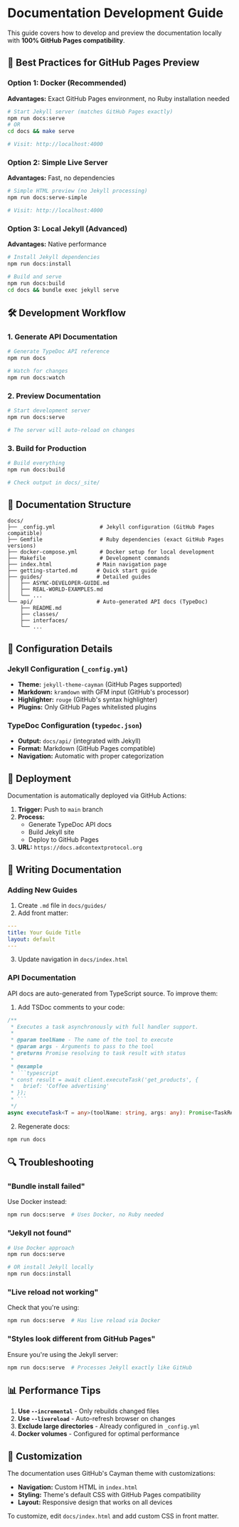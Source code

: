 # Documentation Development Guide

This guide covers how to develop and preview the documentation locally with **100% GitHub Pages compatibility**.

## 🎯 Best Practices for GitHub Pages Preview

### Option 1: Docker (Recommended)
**Advantages:** Exact GitHub Pages environment, no Ruby installation needed

```bash
# Start Jekyll server (matches GitHub Pages exactly)
npm run docs:serve
# OR
cd docs && make serve

# Visit: http://localhost:4000
```

### Option 2: Simple Live Server
**Advantages:** Fast, no dependencies

```bash
# Simple HTML preview (no Jekyll processing)
npm run docs:serve-simple

# Visit: http://localhost:4000
```

### Option 3: Local Jekyll (Advanced)
**Advantages:** Native performance

```bash
# Install Jekyll dependencies
npm run docs:install

# Build and serve
npm run docs:build
cd docs && bundle exec jekyll serve
```

## 🛠️ Development Workflow

### 1. Generate API Documentation
```bash
# Generate TypeDoc API reference
npm run docs

# Watch for changes
npm run docs:watch
```

### 2. Preview Documentation
```bash
# Start development server
npm run docs:serve

# The server will auto-reload on changes
```

### 3. Build for Production
```bash
# Build everything
npm run docs:build

# Check output in docs/_site/
```

## 📁 Documentation Structure

```
docs/
├── _config.yml              # Jekyll configuration (GitHub Pages compatible)
├── Gemfile                  # Ruby dependencies (exact GitHub Pages versions)
├── docker-compose.yml       # Docker setup for local development
├── Makefile                 # Development commands
├── index.html              # Main navigation page
├── getting-started.md      # Quick start guide
├── guides/                 # Detailed guides
│   ├── ASYNC-DEVELOPER-GUIDE.md
│   ├── REAL-WORLD-EXAMPLES.md
│   └── ...
└── api/                    # Auto-generated API docs (TypeDoc)
    ├── README.md
    ├── classes/
    ├── interfaces/
    └── ...
```

## 🔧 Configuration Details

### Jekyll Configuration (`_config.yml`)
- **Theme:** `jekyll-theme-cayman` (GitHub Pages supported)
- **Markdown:** `kramdown` with GFM input (GitHub's processor)
- **Highlighter:** `rouge` (GitHub's syntax highlighter)
- **Plugins:** Only GitHub Pages whitelisted plugins

### TypeDoc Configuration (`typedoc.json`)
- **Output:** `docs/api/` (integrated with Jekyll)
- **Format:** Markdown (GitHub Pages compatible)
- **Navigation:** Automatic with proper categorization

## 🚀 Deployment

Documentation is automatically deployed via GitHub Actions:

1. **Trigger:** Push to `main` branch
2. **Process:** 
   - Generate TypeDoc API docs
   - Build Jekyll site
   - Deploy to GitHub Pages
3. **URL:** `https://docs.adcontextprotocol.org`

## 📝 Writing Documentation

### Adding New Guides
1. Create `.md` file in `docs/guides/`
2. Add front matter:
```yaml
---
title: Your Guide Title
layout: default
---
```
3. Update navigation in `docs/index.html`

### API Documentation
API docs are auto-generated from TypeScript source. To improve them:

1. Add TSDoc comments to your code:
```typescript
/**
 * Executes a task asynchronously with full handler support.
 * 
 * @param toolName - The name of the tool to execute
 * @param args - Arguments to pass to the tool
 * @returns Promise resolving to task result with status
 * 
 * @example
 * ```typescript
 * const result = await client.executeTask('get_products', {
 *   brief: 'Coffee advertising'
 * });
 * ```
 */
async executeTask<T = any>(toolName: string, args: any): Promise<TaskResult<T>>
```

2. Regenerate docs:
```bash
npm run docs
```

## 🔍 Troubleshooting

### "Bundle install failed"
Use Docker instead:
```bash
npm run docs:serve  # Uses Docker, no Ruby needed
```

### "Jekyll not found"
```bash
# Use Docker approach
npm run docs:serve

# OR install Jekyll locally
npm run docs:install
```

### "Live reload not working"
Check that you're using:
```bash
npm run docs:serve  # Has live reload via Docker
```

### "Styles look different from GitHub Pages"
Ensure you're using the Jekyll server:
```bash
npm run docs:serve  # Processes Jekyll exactly like GitHub
```

## 📊 Performance Tips

1. **Use `--incremental`** - Only rebuilds changed files
2. **Use `--livereload`** - Auto-refresh browser on changes  
3. **Exclude large directories** - Already configured in `_config.yml`
4. **Docker volumes** - Configured for optimal performance

## 🎨 Customization

The documentation uses GitHub's Cayman theme with customizations:

- **Navigation:** Custom HTML in `index.html`
- **Styling:** Theme's default CSS with GitHub Pages compatibility
- **Layout:** Responsive design that works on all devices

To customize, edit `docs/index.html` and add custom CSS in front matter.